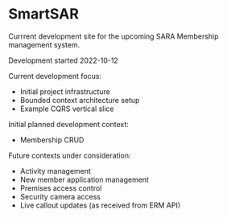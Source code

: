 # SmartSAR

Currrent development site for the upcoming SARA Membership management system. 

Development started 2022-10-12

Current development focus:
- Initial project infrastructure
- Bounded context architecture setup
- Example CQRS vertical slice

Initial planned development context:
- Membership CRUD

Future contexts under consideration:
- Activity management
- New member application management
- Premises access control
- Security camera access
- Live callout updates (as received from ERM API)
